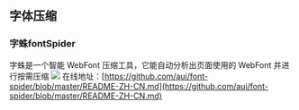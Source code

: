 ## 字体压缩

### 字蛛fontSpider
字蛛是一个智能 WebFont 压缩工具，它能自动分析出页面使用的 WebFont 并进行按需压缩
![](https://foruda.gitee.com/images/1723452583651166429/9bdb4d08_8031453.jpeg)
在线地址：[https://github.com/aui/font-spider/blob/master/README-ZH-CN.md](https://github.com/aui/font-spider/blob/master/README-ZH-CN.md)